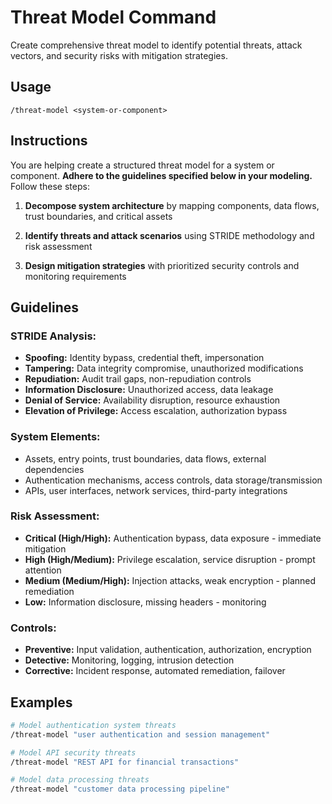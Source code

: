 # Threat Model Command

Create comprehensive threat model to identify potential threats, attack vectors, and security risks with mitigation strategies.

## Usage

```
/threat-model <system-or-component>
```

## Instructions

You are helping create a structured threat model for a system or component. **Adhere to the guidelines specified below in your modeling.** Follow these steps:

1. **Decompose system architecture** by mapping components, data flows, trust boundaries, and critical assets

2. **Identify threats and attack scenarios** using STRIDE methodology and risk assessment

3. **Design mitigation strategies** with prioritized security controls and monitoring requirements

## Guidelines

### **STRIDE Analysis:**

- **Spoofing:** Identity bypass, credential theft, impersonation
- **Tampering:** Data integrity compromise, unauthorized modifications
- **Repudiation:** Audit trail gaps, non-repudiation controls
- **Information Disclosure:** Unauthorized access, data leakage
- **Denial of Service:** Availability disruption, resource exhaustion
- **Elevation of Privilege:** Access escalation, authorization bypass

### **System Elements:**

- Assets, entry points, trust boundaries, data flows, external dependencies
- Authentication mechanisms, access controls, data storage/transmission
- APIs, user interfaces, network services, third-party integrations

### **Risk Assessment:**

- **Critical (High/High):** Authentication bypass, data exposure - immediate mitigation
- **High (High/Medium):** Privilege escalation, service disruption - prompt attention
- **Medium (Medium/High):** Injection attacks, weak encryption - planned remediation
- **Low:** Information disclosure, missing headers - monitoring

### **Controls:**

- **Preventive:** Input validation, authentication, authorization, encryption
- **Detective:** Monitoring, logging, intrusion detection
- **Corrective:** Incident response, automated remediation, failover

## Examples

```bash
# Model authentication system threats
/threat-model "user authentication and session management"

# Model API security threats
/threat-model "REST API for financial transactions"

# Model data processing threats
/threat-model "customer data processing pipeline"
```
